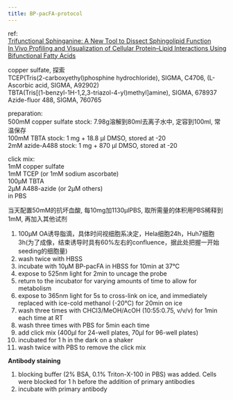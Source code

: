 ```yaml
---
title: BP-pacFA-protocol
---
```


ref:  
[Trifunctional Sphinganine: A New Tool to Dissect Sphingolipid Function](https://doi.org/10.1021/acschembio.3c00554)  
[In Vivo Profiling and Visualization of Cellular Protein–Lipid Interactions Using Bifunctional Fatty Acids](https://doi.org/10.1002/anie.201210178)

copper sulfate, 探索  
TCEP(Tris(2-carboxyethyl)phosphine hydrochloride), SIGMA, C4706, (L-Ascorbic acid, SIGMA, A92902)  
TBTA(Tris[(1-benzyl-1H-1,2,3-triazol-4-yl)methyl]amine), SIGMA, 678937  
Azide-fluor 488, SIGMA, 760765  

preparation:  
500mM copper sulfate stock: 7.98g溶解到80ml去离子水中, 定容到100ml, 常温保存  
100mM TBTA stock: 1 mg + 18.8 μl DMSO, stored at -20  
2mM azide-A488 stock:  1 mg + 870 μl DMSO, stored at -20  

click mix:  
1mM copper sulfate  
1mM TCEP (or 1mM sodium ascorbate)  
100μM TBTA  
2μM A488-azide (or 2μM others)  
in PBS  

当天配置50mM的抗坏血酸, 每10mg加1130μlPBS, 取所需量的体积用PBS稀释到1mM, 再加入其他试剂

1. 100μM OA诱导脂滴，具体时间视细胞系决定，Hela细胞24h，Huh7细胞3h(为了成像，结束诱导时具有60%左右的confluence，据此处把握一开始seeding的细胞量)
2. wash twice with HBSS
3. incubate with 10μM BP-pacFA in HBSS for 10min at 37°C
4. expose to 525nm light for 2min to uncage the probe
5. return to the incubator for varying amounts of time to allow for metabolism
6. expose to 365nm light for 5s to cross-link on ice, and immediately replaced with ice-cold methanol (-20°C) for 20min on ice
7. wash three times with CHCl3/MeOH/AcOH (10:55:0.75, v/v/v) for 1min each time at RT
8. wash three times with PBS for 5min each time
9. add click mix (400μl for 24-well plates, 70μl for 96-well plates)
10. incubated for 1 h in the dark on a shaker
11. wash twice with PBS to remove the click mix

**Antibody staining**

1. blocking buffer (2% BSA, 0.1% Triton-X-100 in PBS) was added. Cells were blocked for 1 h before the addition of primary antibodies
2. incubate with primary antibody

